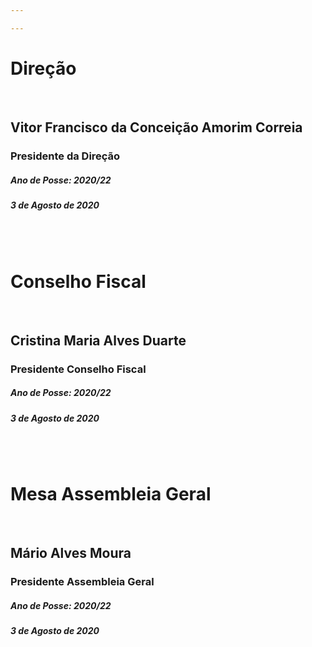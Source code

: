 ```yaml
---

---
```

# Direção

<br>

## Vitor Francisco da Conceição Amorim Correia
### Presidente da Direção
##### Ano de Posse: 2020/22
##### 3 de Agosto de 2020

<br><br>

# Conselho Fiscal

<br>

## Cristina Maria Alves Duarte
### Presidente Conselho Fiscal
##### Ano de Posse: 2020/22
##### 3 de Agosto de 2020

<br><br>

# Mesa Assembleia Geral

<br>

## Mário Alves Moura
### Presidente Assembleia Geral
##### Ano de Posse: 2020/22
##### 3 de Agosto de 2020



